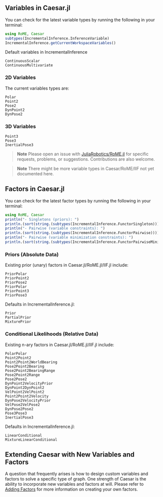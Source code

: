 
## Variables in Caesar.jl
You can check for the latest variable types by running the following in your terminal:

```julia
using RoME, Caesar
subtypes(IncrementalInference.InferenceVariable)
IncrementalInference.getCurrentWorkspaceVariables()
```

Default variables in IncrementalInference

```@docs
ContinuousScalar
ContinuousMultivariate
```

### 2D Variables

The current variables types are:
```@docs
Polar
Point2
Pose2
DynPoint2
DynPose2
```

### 3D Variables

```@docs
Point3
Pose3
InertialPose3
```

> **Note** Please open an issue with [JuliaRobotics/RoME.jl](http://www.github.com/JuliaRobotics/RoME.jl) for specific requests, problems, or suggestions.  Contributions are also welcome.

> **Note** There might be more variable types in Caesar/RoME/IIF not yet documented here.

## Factors in Caesar.jl
You can check for the latest factor types by running the following in your terminal:

```julia
using RoME, Caesar
println("- Singletons (priors): ")
println.(sort(string.(subtypes(IncrementalInference.FunctorSingleton))));
println("- Pairwise (variable constraints): ")
println.(sort(string.(subtypes(IncrementalInference.FunctorPairwise))));
println("- Pairwise (variable minimization constraints): ")
println.(sort(string.(subtypes(IncrementalInference.FunctorPairwiseMinimize))));
```

### Priors (Absolute Data)
Existing prior (unary) factors in Caesar.jl/RoME.jl/IIF.jl include:

```@docs
PriorPolar
PriorPoint2
PriorPose2
PriorPolar
PriorPoint3
PriorPose3
```

Defaults in IncrementalInference.jl:
```@docs
Prior
PartialPrior
MixturePrior
```

### Conditional Likelihoods (Relative Data)
Existing n-ary factors in Caesar.jl/RoME.jl/IIF.jl include:
```@docs
PolarPolar
Point2Point2
Point2Point2WorldBearing
Pose2Point2Bearing
Pose2Point2BearingRange
Pose2Point2Range
Pose2Pose2
DynPoint2VelocityPrior
DynPoint2DynPoint2
VelPoint2VelPoint2
Point2Point2Velocity
DynPose2VelocityPrior
VelPose2VelPose2
DynPose2Pose2
Pose3Pose3
InertialPose3
```

Defaults in IncrementalInference.jl:
```@docs
LinearConditional
MixtureLinearConditional
```

## Extending Caesar with New Variables and Factors
A question that frequently arises is how to design custom variables and factors to solve a specific type of graph. One strength of Caesar is the ability to incorporate new variables and factors at will. Please refer to [Adding Factors](adding_variables_factors.md) for more information on creating your own factors.
